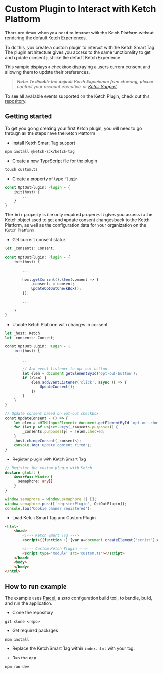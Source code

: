 # Custom Plugin to Interact with Ketch Platform
There are times when you need to interact with the Ketch Platform without rendering the default Ketch Experiences.

To do this, you create a custom plugin to interact with the Ketch Smart Tag. The plugin architecture gives you access to the same functionality to get and update consent just like the default Ketch Experience.

This sample displays a checkbox displaying a users current consent and allowing them to update their preferences.


> _Note: To disable the default Ketch Experience from showing, please contact your account executive, or [Ketch Support](mailto:support@ketch.com)._

To see all available events supported on the Ketch Plugin, check out this [repository](https://github.com/ketch-sdk/ketch-plugin/blob/main/src/index.ts).

## Getting started
To get you going creating your first Ketch plugin, you will need to go through all the steps have the Ketch Platform 

- Install Ketch Smart Tag support
```
npm install @ketch-sdk/ketch-tag
```

- Create a new TypeScript file for the plugin
```
touch custom.ts
```

- Create a property of type `Plugin`
``` TypeScript
const OptOutPlugin: Plugin = {
    init(host) {
        ...
    }
}
``` 

The `init` property is the only required property. It gives you access to the Ketch object used to get and update consent changes back to the Ketch Platform, as well as the configuration data for your organization on the Ketch Platform.

- Get current consent status
```TypeScript
let _consents: Consent;

const OptOutPlugin: Plugin = {
    init(host) {
        
        ...

        host.getConsent().then(consent => { 
            _consents = consent; 
            UpdateOptOutCheckBox(); 
        });

        ...

    }
}
```

- Update Ketch Platform with changes in consent
```TypeScript
let _host: Ketch
let _consents: Consent;

const OptOutPlugin: Plugin = {
    init(host) {
        
        ...

        // Add event listener to opt-out button
        let elem = document.getElementById('opt-out-button');
        if (elem) {        
            elem.addEventListener('click', async () => {
                UpdateConsent();
            })
        }
    }
}

// Update consent based on opt-out checkbox
const UpdateConsent = () => {
    let elem = <HTMLInputElement> document.getElementById('opt-out-choice');
    for (let p of Object.keys(_consents.purposes)) {
        _consents.purposes[p] = !elem.checked;
    }
    _host.changeConsent(_consents);    
    console.log('Update consent fired');
}
```

- Register plugin with Ketch Smart Tag
```TypeScript
// Register the custom plugin with Ketch
declare global {
    interface Window {
      semaphore: any[]
    }
}

window.semaphore = window.semaphore || [];
window.semaphore.push(['registerPlugin', OptOutPlugin]);
console.log('Cookie banner registered');
```

- Load Ketch Smart Tag and Custom Plugin
```html
<html>
    <head>
        <!--- Ketch Smart Tag --->
        <script>{(function () {var a=document.createElement("script");a.type="text/javascript",a.src="https://global.ketchcdn.com/web/v1/config/organization/web/boot.js",a.defer=a.async=!0,document.getElementsByTagName("head")[0].appendChild(a),window.semaphore=window.semaphore||[];})();}</script>

        <!--- Custom Ketch Plugin --->
        <script type='module' src='custom.ts'></script>
    </head>
    <body>
    </body>
</html>
```

## How to run example

The example uses [Parcel](https://parceljs.org), a zero configuration build tool, to bundle, build, and run the application.

- Clone the repository
```
git clone <repo>
```

- Get required packages
```
npm install
```

- Replace the Ketch Smart Tag within `index.html` with your tag.

- Run the app
```
npm run dev
```



